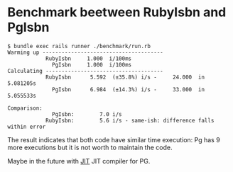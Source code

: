 # Benchmark beetween RubyIsbn and PgIsbn

```terminal
$ bundle exec rails runner ./benchmark/run.rb
Warming up --------------------------------------
            RubyIsbn     1.000  i/100ms
              PgIsbn     1.000  i/100ms
Calculating -------------------------------------
            RubyIsbn      5.592  (±35.8%) i/s -     24.000  in   5.081205s
              PgIsbn      6.984  (±14.3%) i/s -     33.000  in   5.055533s

Comparison:
              PgIsbn:        7.0 i/s
            RubyIsbn:        5.6 i/s - same-ish: difference falls within error
```

The result indicates that both code have similar time execution: Pg has 9 more executions but it is not worth to maintain the code.

Maybe in the future with [JIT](https://www.postgresql.org/docs/11/jit.html) JIT compiler for PG.
